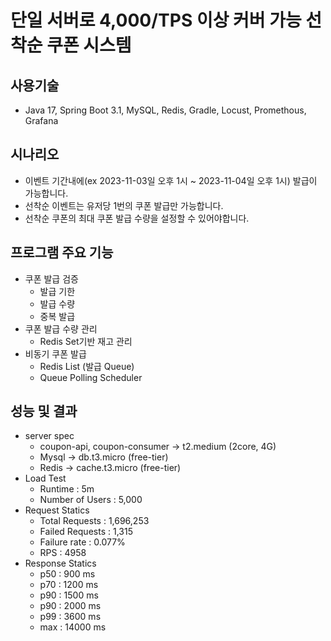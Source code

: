 # 단일 서버로 4,000/TPS 이상 커버 가능 선착순 쿠폰 시스템

## 사용기술
- Java 17, Spring Boot 3.1, MySQL, Redis, Gradle, Locust, Promethous, Grafana

## 시나리오
- 이벤트 기간내에(ex 2023-11-03일 오후 1시 ~ 2023-11-04일 오후 1시) 발급이 가능합니다.
- 선착순 이벤트는 유저당 1번의 쿠폰 발급만 가능합니다.
- 선착순 쿠폰의 최대 쿠폰 발급 수량을 설정할 수 있어야합니다.

## 프로그램 주요 기능
- 쿠폰 발급 검증
  - 발급 기한
  - 발급 수량
  - 중복 발급
- 쿠폰 발급 수량 관리
  - Redis Set기반 재고 관리
- 비동기 쿠폰 발급
  - Redis List (발급 Queue)
  - Queue Polling Scheduler 

## 성능 및 결과
- server spec
  - coupon-api, coupon-consumer -> t2.medium (2core, 4G) 
  - Mysql -> db.t3.micro (free-tier)
  - Redis -> cache.t3.micro	(free-tier)
- Load Test
  - Runtime : 5m  
  - Number of Users : 5,000
- Request Statics
  - Total Requests : 1,696,253
  - Failed Requests : 1,315
  - Failure rate : 0.077%   
  - RPS : 4958  
- Response Statics
  - p50 : 900 ms  
  - p70 : 1200 ms  
  - p90 : 1500 ms  
  - p90 : 2000 ms  
  - p99 : 3600 ms  
  - max : 14000 ms
